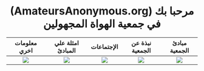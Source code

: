 
# <center>  (AmateursAnonymous.org)  مرحبا بك في جمعية الهواة المجهولين </center>


معلومات اخري             |  امثلة علي المبادئ             |  الإجتماعات             |  نبذة عن الجمعية             |  مبادئ الجمعية
:-------------------------:|:-------------------------:|:-------------------------:|:-------------------------:|:-------------------------:
![](https://github.com/amateursanonymous/amateursanonymous.github.io/blob/main/assets/empower-162.png?raw=true)  |  ![](https://raw.githubusercontent.com/amateursanonymous/amateursanonymous.github.io/main/assets/innovative-162.png)  |  ![](https://raw.githubusercontent.com/amateursanonymous/amateursanonymous.github.io/main/assets/meeting-162.png)  |  ![](https://raw.githubusercontent.com/amateursanonymous/amateursanonymous.github.io/main/assets/About-Us-162.png)  |  ![](https://raw.githubusercontent.com/amateursanonymous/amateursanonymous.github.io/main/assets/principle-162-2.png)

